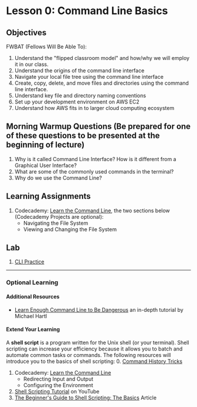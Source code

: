 # Lesson 0: Command Line Basics

## Objectives
FWBAT (Fellows Will Be Able To):
1. Understand the "flipped classroom model" and how/why we will employ it in our class.
2. Understand the origins of the command line interface
3. Navigate your local file tree using the command line interface
4. Create, copy, delete, and move files and directories using the command line interface.
5. Understand key file and directory naming conventions
6. Set up your development environment on AWS EC2
7. Understand how AWS fits in to larger cloud computing ecosystem


## Morning Warmup Questions (Be prepared for one of these questions to be presented at the beginning of lecture)
1. Why is it called Command Line Interface? How is it different from a Graphical User Interface?
2. What are some of the commonly used commands in the terminal? 
3. Why do we use the Command Line? 


## Learning Assignments
1. Codecademy: [Learn the Command Line](https://www.codecademy.com/learn/learn-the-command-line), the two sections below (Codecademy Projects are optional):
   * Navigating the File System
   * Viewing and Changing the File System

## Lab
1. [CLI Practice](https://github.com/The-Marcy-Lab-School/Fall-2022-Curriculum-BMC/tree/main/se-unit-0/lesson_0_cli/cli_practice.md)
___

### Optional Learning

#### Additional Resources
* [Learn Enough Command Line to Be Dangerous](https://www.learnenough.com/command-line-tutorial/basics) an in-depth tutorial by Michael Hartl

#### Extend Your Learning
A **shell script** is a program written for the Unix shell (or your terminal). Shell scripting can increase your efficiency because it allows you to batch and automate common tasks or commands. The following resources will introduce you to the basics of shell scripting:
0. [Command History Tricks](https://www.tomshardware.com/how-to/view-command-history-linux)
1. Codecademy: [Learn the Command Line](https://www.codecademy.com/learn/learn-the-command-line) 
   * Redirecting Input and Output
   * Configuring the Environment
2. [Shell Scripting Tutorial](https://www.youtube.com/watch?v=hwrnmQumtPw) on YouTube
3. [The Beginner's Guide to Shell Scripting: The Basics](https://www.howtogeek.com/67469/the-beginners-guide-to-shell-scripting-the-basics/) Article
